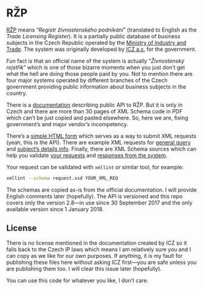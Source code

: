 # RŽP

[RŽP](http://www.rzp.cz) means “*Registr živnostenského podnikání*” (translated to English as the *Trade Licensing Register*). It is a partially public database of business subjects in the Czech Republic operated by the [Ministry of Industry and Trade](http://www.mpo.cz). The system was originally developed by [ICZ a.s.](http://www.i.cz) for the government.

Fun fact is that an official name of the system is actually “*Živnostenský rejstřík*” which is one of those bizarre moments when you just don’t get what the hell are doing those people paid by you. Not to mention there are four major systems operated by different branches of the Czech government providing public information about business subjects in the country.

There is a [documentation](http://www.rzp.cz/napoveda.html) describing public API to RŽP. But it is only in Czech and there are more than 30 pages of XML Schema code in PDF which can’t be just copied and pasted elsewhere. So, here we are, fixing government’s and major vendor’s incompetency.

There’s a [simple HTML form](index.html) which serves as a way to submit XML requests (yeah, this is the API). There are example XML requests for [general query](req-query.xml) and [subject’s details info](req-detail.xml). Finally, there are XML Schema sources which can help you validate [your requests](request.xsd) and [responses from the system](response.xsd).

Your request can be validated with `xmllint` or similar tool, for example:

```bash
xmllint --schema request.xsd YOUR_XML_REQ
```

The schemas are copied as-is from the official documentation. I will provide English comments later (hopefully). The API is versioned and this repo covers only the version 2.8—in use since 30 September 2017 and the only available version since 1 January 2018.

## License

There is no license mentioned in the documentation created by ICZ so it falls back to the Czech IP laws which means I am relatively sure you and I can copy as we like for our own purposes. If anything, it is my fault for publishing these files here without asking ICZ first—you are safe unless you are publishing them too. I will clear this issue later (hopefully).

You can use this code for whatever you like, I don’t care.
